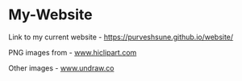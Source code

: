# My-Website

Link to my current website - https://purveshsune.github.io/website/

PNG images from - www.hiclipart.com

Other images - www.undraw.co
